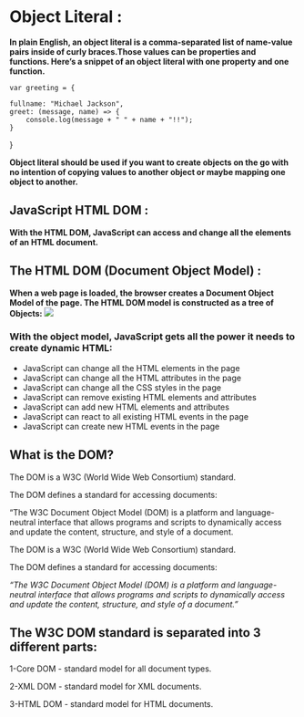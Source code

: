 # Object Literal :
**In plain English, an object literal is a comma-separated list of name-value pairs inside of curly braces.Those values can be properties and functions. Here’s a snippet of an object literal with one property and one function.**

``var greeting = {``

    fullname: "Michael Jackson",
    greet: (message, name) => {
        console.log(message + " " + name + "!!");
    }
}

**Object literal should be used if you want to create objects on the go with no intention of copying values to another object or maybe mapping one object to another.**

## JavaScript HTML DOM :

**With the HTML DOM, JavaScript can access and change all the elements of an HTML document.**

## The HTML DOM (Document Object Model) :
**When a web page is loaded, the browser creates a Document Object Model of the page. The HTML DOM model is constructed as a tree of Objects:**
![](https://www.w3schools.com/js/pic_htmltree.gif)

### With the object model, JavaScript gets all the power it needs to create dynamic HTML:
- JavaScript can change all the HTML elements in the page
- JavaScript can change all the HTML attributes in the page
- JavaScript can change all the CSS styles in the page
- JavaScript can remove existing HTML elements and attributes
- JavaScript can add new HTML elements and attributes
- JavaScript can react to all existing HTML events in the page
- JavaScript can create new HTML events in the page

## What is the DOM?
The DOM is a W3C (World Wide Web Consortium) standard.

The DOM defines a standard for accessing documents:

“The W3C Document Object Model (DOM) is a platform and language-neutral interface that allows programs and scripts to dynamically access and update the content, structure, and style of a document.

The DOM is a W3C (World Wide Web Consortium) standard.

The DOM defines a standard for accessing documents:

*“The W3C Document Object Model (DOM) is a platform and language-neutral interface that allows programs and scripts to dynamically access and update the content, structure, and style of a document.”*

## The W3C DOM standard is separated into 3 different parts:

1-Core DOM - standard model for all document types.

2-XML DOM - standard model for XML documents. 

3-HTML DOM - standard model for HTML documents.
